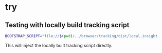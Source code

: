 # try

## Testing with locally build tracking script

```sh
BOOTSTRAP_SCRIPT="file://$(pwd)/../browser/tracking/dist/local.insight.js" yarn dev
```

This will inject the locally built tracking script directly.
